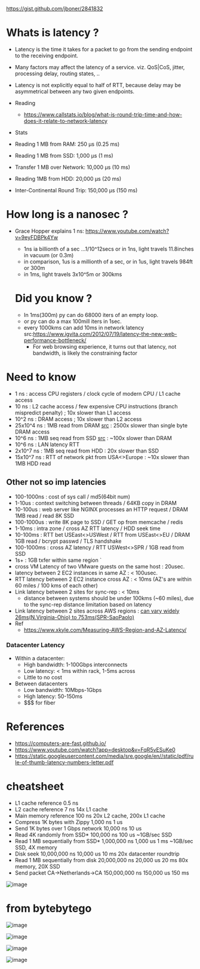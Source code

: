 https://gist.github.com/jboner/2841832

# Whats is latency ?
- Latency is the time it takes for a packet to go from the sending endpoint to the receiving endpoint. 
- Many factors may affect the latency of a service. viz. QoS|CoS, jitter, processing delay, routing states, ..
- Latency is not explicitly equal to half of RTT, because delay may be asymmetrical between any two given endpoints.
- Reading
  - https://www.callstats.io/blog/what-is-round-trip-time-and-how-does-it-relate-to-network-latency
  

- Stats
- Reading 1 MB from RAM: 250 μs (0.25 ms)
- Reading 1 MB from SSD: 1,000 μs (1 ms)
- Transfer 1 MB over Network: 10,000 μs (10 ms)
- Reading 1MB from HDD: 20,000 μs (20 ms)
- Inter-Continental Round Trip: 150,000 μs (150 ms)

# How long is a nanosec ?
- Grace Hopper explains 1 ns: https://www.youtube.com/watch?v=9eyFDBPk4Yw
  - 1ns ia billionth of a sec ...1/10^12secs or in 1ns, light travels 11.8inches in vacuum (or 0.3m)
  - in comparison, 1us is a millionth of a sec, or in 1us, light travels 984ft or 300m
  - in 1ms, light travels 3x10^5m or 300kms
  
  # Did you know ?
  - In 1ms(300m) py can do 68000 iters of an empty loop.
  - or py can do a max 100mill iters in 1sec.
  - every 1000kms can add 10ms in network latency src:https://www.igvita.com/2012/07/19/latency-the-new-web-performance-bottleneck/
    - For web browsing experience, it turns out that latency, not bandwidth, is likely the constraining factor
  
# Need to know

- 1 ns		  : access CPU registers / clock cycle of modern CPU / L1 cache access
- 10 ns  	  : L2 cache access / few expensive CPU instructions (branch mispredict penalty) ; 10x slower than L1 access
- 10^2 ns  	  : DRAM access ; 10x slower than L2 access
- 25x10^4 ns      : 1MB read from DRAM [src](https://www.softwareyoga.com/latency-numbers-everyone-should-know/) : 2500x slower than single byte DRAM access
-    10^6 ns      : 1MB seq read from SSD [src](https://www.softwareyoga.com/latency-numbers-everyone-should-know/) : ~100x slower than DRAM
-    10^6 ns      : LAN latency RTT
-  2x10^7 ns      : 1MB seq read from HDD : 20x slower than SSD
- 15x10^7 ns      : RTT of network pkt from USA<>Europe : ~10x slower than 1MB HDD read


## Other not so imp latencies
- 100-1000ns	: cost of sys call  / md5(64bit num) 
- 1-10us		  : context switching between threads / 64KB copy in DRAM
- 10-100us	  : web server like NGINX processes an HTTP request / DRAM 1MB read / read 8K SSD 
- 100-1000us	: write 8K page to SSD / GET op from memcache / redis
- 1-10ms	  	: intra zone / cross AZ RTT latency / HDD seek time 
- 10-100ms	  : RTT bet USEast<>USWest / RTT from USEast<>EU / DRAM 1GB read	/ bcrypt passwd / TLS handshake 
- 100-1000ms	: cross AZ latency / RTT USWest<>SPR / 1GB read from SSD
- 1s+   		: 1GB txfer within same region
`
- cross VM Latency of two VMware guests on the same host :   20usec.
- latency between 2 EC2 instances in same AZ             :     < 100usec.
- RTT latency between 2 EC2 instance cross AZ            :              < 10ms (AZ's are within 60 miles / 100 kms of each other)
- Link latency between 2 sites for sync-rep              :              < 10ms  
  -  distance between systems should be under 100kms (~60 miles), due to the sync-rep distance limitation based on latency  
- Link latency between 2 sites across AWS regions        : [can vary widely](https://repost.aws/questions/QUl7IRSjpMQVe2mMOFojP6qA/a-question-about-inter-region-latency) [26ms(N.Virginia-Ohio) to 753ms(SPR-SaoPaolo)](https://www.concurrencylabs.com/blog/choose-your-aws-region-wisely/)
- Ref
  - https://www.xkyle.com/Measuring-AWS-Region-and-AZ-Latency/
 
### Datacenter Latency
- Within a datacenter:
  - High bandwidth: 1-100Gbps interconnects
  - Low latency: < 1ms within rack, 1-5ms across
  - Little to no cost
- Between datacenters
  - Low bandwidth: 10Mbps-1Gbps
  - High latency: 50-150ms
  - $$$ for fiber

# References
- https://computers-are-fast.github.io/
- https://www.youtube.com/watch?app=desktop&v=FqR5vESuKe0
- https://static.googleusercontent.com/media/sre.google/en//static/pdf/rule-of-thumb-latency-numbers-letter.pdf

# cheatsheet
- L1 cache reference                           0.5 ns
- L2 cache reference                           7   ns                      14x L1 cache
- Main memory reference                      100   ns                      20x L2 cache, 200x L1 cache
- Compress 1K bytes with Zippy             1,000   ns        1 us
- Send 1K bytes over 1 Gbps network       10,000   ns       10 us
- Read 4K randomly from SSD*             100,000   ns      100 us          ~1GB/sec SSD
- Read 1 MB sequentially from SSD*     1,000,000   ns    1,000 us    1 ms  ~1GB/sec SSD, 4X memory
- Disk seek                           10,000,000   ns   10,000 us   10 ms  20x datacenter roundtrip
- Read 1 MB sequentially from disk    20,000,000   ns   20,000 us   20 ms  80x memory, 20X SSD
- Send packet CA->Netherlands->CA    150,000,000   ns  150,000 us  150 ms

![image](https://user-images.githubusercontent.com/466385/210059563-b5f7245e-9252-4809-a19f-cf4945a9836b.png)


# from bytebytego

![image](https://user-images.githubusercontent.com/466385/211181052-98e1eae3-e558-41a0-b028-6d9007048e8e.png)

![image](https://user-images.githubusercontent.com/466385/211181070-02f39787-accf-4402-a0b6-e340bebeeeaf.png)

![image](https://user-images.githubusercontent.com/466385/211181089-c7dff97f-ba58-45e0-b733-ef9a3a73e72d.png)

![image](https://user-images.githubusercontent.com/466385/211182538-6ead502b-dc16-4398-817a-f79f99795f56.png)

